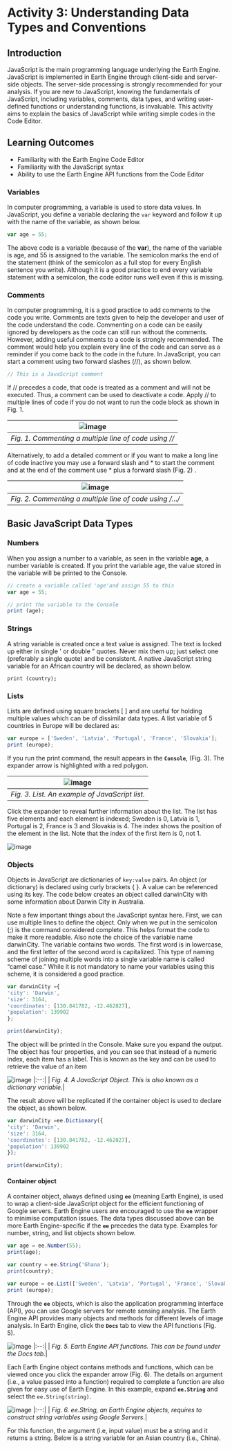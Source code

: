 # Activity 3: Understanding Data Types and Conventions

## Introduction
JavaScript is the main programming language underlying the Earth Engine. JavaScript is implemented in Earth Engine through client-side and server-side objects. The server-side processing is strongly recommended for your analysis. If you are new to JavaScript, knowing the fundamentals of JavaScript, including variables, comments, data types, and writing user-defined functions or understanding functions, is invaluable. This activity aims to explain the basics of JavaScript while writing simple codes in the Code Editor. 

## Learning Outcomes
- Familiarity with the Earth Engine Code Editor
- Familiarity with the JavaScript syntax
- Ability to use the Earth Engine API functions from the Code Editor

### Variables
In computer programming, a variable is used to store data values. In JavaScript, you define a variable declaring the `var` keyword and follow it up with the name of the variable, as shown below.
```JavaScript
var age = 55;
```
The above code is a variable (because of the **var**), the name of the variable is age, and 55 is assigned to the variable. The semicolon marks the end of the statement (think of the semicolon as a full stop for every English sentence you write). Although it is a good practice to end every variable statement with a semicolon, the code editor runs well even if this is missing. 

### Comments
In computer programming, it is a good practice to add comments to the code you write. Comments are texts given to help the developer and user of the code understand the code. Commenting on a code can be easily ignored by developers as the code can still run without the comments. However, adding useful comments to a code is strongly recommended. The comment would help you explain every line of the code and can serve as a reminder if you come back to the code in the future. In JavaScript, you can start a comment using two forward slashes (//), as shown below. 

```JavaScript
// This is a JavaScript comment
````
If // precedes a code, that code is treated as a comment and will not be executed. Thus, a comment can be used to deactivate a code. Apply // to multiple lines of code if you do not want to run the code block as shown in Fig. 1.

![image](https://github.com/user-attachments/assets/3278e5e1-2797-4499-91fd-74f09a872432) |
|:--:|
| *Fig. 1. Commenting a multiple line of code using //*|


Alternatively, to add a detailed comment or if you want to make a long line of code inactive you may use a forward slash and * to start the comment and at the end of the comment use  * plus a forward slash (Fig. 2) .

![image](https://github.com/user-attachments/assets/a7907842-08f6-41b8-a17c-7bbd10b0a834) |
|:--:|
| *Fig. 2. Commenting a multiple line of code using /*...*/*|

## Basic JavaScript Data Types

### Numbers
When you assign a number to a variable, as seen in the variable **age**, a number variable is created. If you print the variable age, the value stored in the variable will be printed to the Console.
```JavaScript
// create a variable called 'age'and assign 55 to this
var age = 55;

// print the variable to the Console
print (age);
``` 
### Strings
A string variable is created once a text value is assigned. The text is locked up either in single ' or double " quotes. Never mix them up; just select one (preferably a single quote) and be consistent. A native JavaScript string variable for an African country will be declared, as shown below.

```var country = 'Ghana';
print (country);
```

### Lists
Lists are defined using square brackets [ ] and are useful for holding multiple values which can be of dissimilar data types. A list variable of 5 countries in Europe will be declared as:

```JavaScript
var europe = ['Sweden', 'Latvia', 'Portugal', 'France', 'Slovakia'];
print (europe);
```
If you run the print command, the result appears in the **`Console`**, (Fig. 3). The expander arrow is highlighted with a red polygon. 

![image](https://github.com/user-attachments/assets/0eeecef3-260c-4c80-ba1f-57250470cb50) |
|:--:|
| *Fig. 3. List. An example of JavaScript list.*|

Click the expander to reveal further information about the list. The list has five elements and each element is indexed; Sweden is 0, Latvia is 1, Portugal is 2, France is 3 and Slovakia is 4. The index shows the position of the element in the list. Note that the index of the first item is 0, not 1.

![image](https://github.com/user-attachments/assets/e694112d-4e2c-4b1f-a95b-09900dae9f78)


### Objects
Objects in JavaScript are dictionaries of `key:value` pairs. An object (or dictionary) is declared using curly brackets { }. A value can be referenced using its key. The code below creates an object called darwinCity with some information about Darwin City in Australia. 

Note a few important things about the JavaScript syntax here. First, we can use multiple lines to define the object. Only when we put in the semicolon (;) is the command considered complete. This helps format the code to make it more readable. Also note the choice of the variable name darwinCity. The variable contains two words. The first word is in lowercase, and the first letter of the second word is capitalized. This type of naming scheme of joining multiple words into a single variable name is called “camel case.” While it is not mandatory to name your variables using this scheme, it is considered a good practice. 

```JavaScript
var darwinCity ={
'city': 'Darwin',
'size': 3164,
'coordinates': [130.841782, -12.462827],
'population': 139902
};

print(darwinCity);
```
The object will be printed in the Console. Make sure you expand the output. The object has four properties, and you can see that instead of a numeric index, each item has a label. This is known as the key and can be used to retrieve the value of an item

![image](https://github.com/user-attachments/assets/9e8284fe-9527-4199-902b-863203f4d47d)
|:--:|
| *Fig. 4. A JavaScript Object. This is also known as a dictionary variable.*|

The result above will be replicated if the container object is used to declare the object, as shown below.

```JavaScript
var darwinCity =ee.Dictionary({
'city': 'Darwin',
'size': 3164,
'coordinates': [130.841782, -12.462827],
'population': 139902
});

print(darwinCity);
```


#### Container object
A container object, always defined using **`ee`** (meaning Earth Engine), is used to wrap a client-side JavaScript object for the efficient functioning of Google servers. Earth Engine users are encouraged to use the **`ee`** wrapper to minimise computation issues. The data types discussed above can be more Earth Engine-specific if the **`ee`** precedes the data type. Examples for number, string, and list objects shown below. 

```JavaScript
var age = ee.Number(55);
print(age);
```

```JavaScript
var country = ee.String('Ghana');
print(country);
```

```JavaScript
var europe = ee.List(['Sweden', 'Latvia', 'Portugal', 'France', 'Slovakia']);
print (europe);
```

Through the **`ee`** objects, which is also the application programming interface (API), you can use Google servers for remote sensing analysis. The Earth Engine API provides many objects and methods for different levels of image analysis. In Earth Engine, click the **`Docs`** tab to view the API functions (Fig. 5).

![image](https://github.com/user-attachments/assets/e438de85-e0de-49ef-add0-507e02597abb)
|:--:|
| *Fig. 5. Earth Engine API functions. This can be found under the Docs tab.*|

Each Earth Engine object contains methods and functions, which can be viewed once you click the expander arrow (Fig. 6). The details on argument (i.e., a value passed into a function) required to complete a function are also given for easy use of Earth Engine. In this example, expand **`ee.String`** and select the `ee.String(string)`. 

![image](https://github.com/user-attachments/assets/ebdeb2d1-ec4c-48b7-8e1b-cb9b6848aec0)
|:--:|
| *Fig. 6. ee.String, an Earth Engine objects, requires to construct string variables using Google Servers.*|

For this function, the argument (i.e, input value) must be a string and it returns a string. Below is a string variable for an Asian country (i.e., China). 

